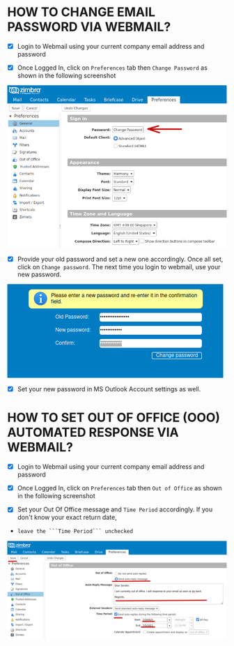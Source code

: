 # HOW TO CHANGE EMAIL PASSWORD VIA WEBMAIL?

- [X] Login to Webmail using your current company email address and password

- [X] Once Logged In, click on ```Preferences``` tab then ```Change Password``` as shown in the following screenshot

![Preference](/images/zimbra_change_email_password.png)

- [X] Provide your old password and set a new one accordingly. Once all set, click on ```Change password```.
      The next time you login to webmail, use your new password.
      
![Change password](/images/zimbra_change_password_screen.png)

- [X] Set your new password in MS Outlook Account settings as well.



# HOW TO SET OUT OF OFFICE (OOO) AUTOMATED RESPONSE VIA WEBMAIL?

- [X] Login to Webmail using your current company email address and password

- [X] Once Logged In, click on ```Preferences``` tab then ```Out of Office``` as shown in the following screenshot

- [X] Set your Out Of Office message and ```Time Period``` accordingly. If you don't know your exact return date, 
-     leave the ```Time Period``` unchecked

![Out Of Office](/images/ooo.png)


